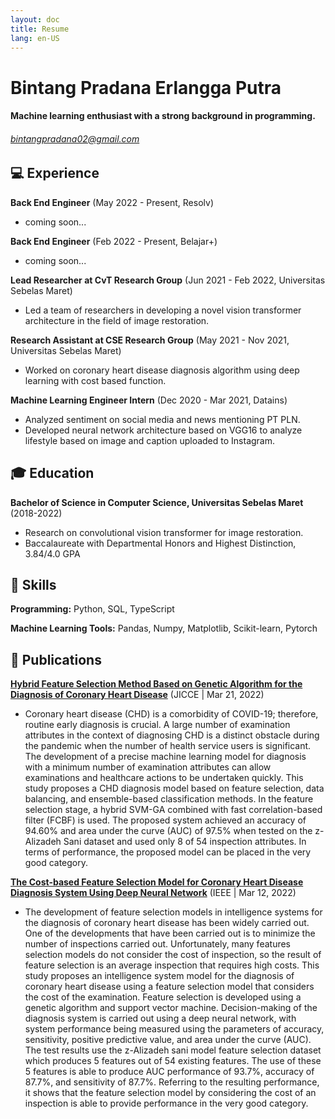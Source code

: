 ```yaml
---
layout: doc
title: Resume
lang: en-US
---
```


Bintang Pradana Erlangga Putra
======

#### Machine learning enthusiast with a strong background in programming. 
###### bintangpradana02@gmail.com

💻 Experience
---------
**Back End Engineer** (May 2022 - Present, Resolv)
- coming soon...

**Back End Engineer** (Feb 2022 - Present, Belajar+)
- coming soon...

**Lead Researcher at CvT Research Group** (Jun 2021 - Feb 2022, Universitas Sebelas Maret)
- Led a team of researchers in developing a novel vision transformer architecture in the field of image restoration.

**Research Assistant at CSE Research Group** (May 2021 - Nov 2021, Universitas Sebelas Maret)
- Worked on coronary heart disease diagnosis algorithm using deep learning with cost based function.

**Machine Learning Engineer Intern** (Dec 2020 - Mar 2021, Datains)
- Analyzed sentiment on social media and news mentioning PT PLN.
- Developed neural network architecture based on VGG16 to analyze lifestyle based on image and caption uploaded to Instagram.

🎓 Education
---------
**Bachelor of Science in Computer Science, Universitas Sebelas Maret** (2018-2022)
- Research on convolutional vision transformer for image restoration.
- Baccalaureate with Departmental Honors and Highest Distinction, 3.84/4.0 GPA

🎯 Skills
------
**Programming:** Python, SQL, TypeScript

**Machine Learning Tools:** Pandas, Numpy, Matplotlib, Scikit-learn, Pytorch

📕 Publications
--------
[**Hybrid Feature Selection Method Based on Genetic Algorithm for the Diagnosis of Coronary Heart Disease**](https://www.dbpia.co.kr/Journal/articleDetail?nodeId=NODE11051047) (JICCE | Mar 21, 2022)
- Coronary heart disease (CHD) is a comorbidity of COVID-19; therefore, routine early diagnosis is crucial. A large number of examination attributes in the context of diagnosing CHD is a distinct obstacle during the pandemic when the number of health service users is significant. The development of a precise machine learning model for diagnosis with a minimum number of examination attributes can allow examinations and healthcare actions to be undertaken quickly. This study proposes a CHD diagnosis model based on feature selection, data balancing, and ensemble-based classification methods. In the feature selection stage, a hybrid SVM-GA combined with fast correlation-based filter (FCBF) is used. The proposed system achieved an accuracy of 94.60% and area under the curve (AUC) of 97.5% when tested on the z-Alizadeh Sani dataset and used only 8 of 54 inspection attributes. In terms of performance, the proposed model can be placed in the very good category.

[**The Cost-based Feature Selection Model for Coronary Heart Disease Diagnosis System Using Deep Neural Network**](https://ieeexplore.ieee.org/document/9732972) (IEEE | Mar 12, 2022)
- The development of feature selection models in intelligence systems for the diagnosis of coronary heart disease has been widely carried out. One of the developments that have been carried out is to minimize the number of inspections carried out. Unfortunately, many features selection models do not consider the cost of inspection, so the result of feature selection is an average inspection that requires high costs. This study proposes an intelligence system model for the diagnosis of coronary heart disease using a feature selection model that considers the cost of the examination. Feature selection is developed using a genetic algorithm and support vector machine. Decision-making of the diagnosis system is carried out using a deep neural network, with system performance being measured using the parameters of accuracy, sensitivity, positive predictive value, and area under the curve (AUC). The test results use the z-Alizadeh sani model feature selection dataset which produces 5 features out of 54 existing features. The use of these 5 features is able to produce AUC performance of 93.7%, accuracy of 87.7%, and sensitivity of 87.7%. Referring to the resulting performance, it shows that the feature selection model by considering the cost of an inspection is able to provide performance in the very good category.